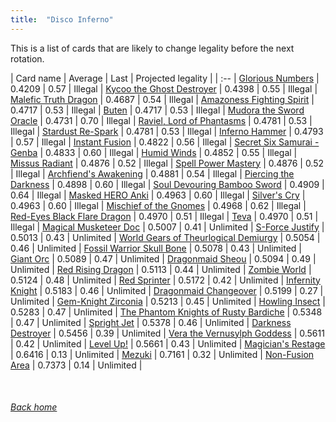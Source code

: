 ```yaml
---
title:  "Disco Inferno"
---
```


This is a list of cards that are likely to change legality before the next rotation.

| Card name | Average | Last | Projected legality |
| :-- |
[Glorious Numbers](https://db.ygoprodeck.com/card/?search=Glorious%20Numbers) | 0.4209 | 0.57 | Illegal |
[Kycoo the Ghost Destroyer](https://db.ygoprodeck.com/card/?search=Kycoo%20the%20Ghost%20Destroyer) | 0.4398 | 0.55 | Illegal |
[Malefic Truth Dragon](https://db.ygoprodeck.com/card/?search=Malefic%20Truth%20Dragon) | 0.4687 | 0.54 | Illegal |
[Amazoness Fighting Spirit](https://db.ygoprodeck.com/card/?search=Amazoness%20Fighting%20Spirit) | 0.4717 | 0.53 | Illegal |
[Buten](https://db.ygoprodeck.com/card/?search=Buten) | 0.4717 | 0.53 | Illegal |
[Mudora the Sword Oracle](https://db.ygoprodeck.com/card/?search=Mudora%20the%20Sword%20Oracle) | 0.4731 | 0.70 | Illegal |
[Raviel, Lord of Phantasms](https://db.ygoprodeck.com/card/?search=Raviel,%20Lord%20of%20Phantasms) | 0.4781 | 0.53 | Illegal |
[Stardust Re-Spark](https://db.ygoprodeck.com/card/?search=Stardust%20Re-Spark) | 0.4781 | 0.53 | Illegal |
[Inferno Hammer](https://db.ygoprodeck.com/card/?search=Inferno%20Hammer) | 0.4793 | 0.57 | Illegal |
[Instant Fusion](https://db.ygoprodeck.com/card/?search=Instant%20Fusion) | 0.4822 | 0.56 | Illegal |
[Secret Six Samurai - Genba](https://db.ygoprodeck.com/card/?search=Secret%20Six%20Samurai%20-%20Genba) | 0.4833 | 0.60 | Illegal |
[Humid Winds](https://db.ygoprodeck.com/card/?search=Humid%20Winds) | 0.4852 | 0.55 | Illegal |
[Missus Radiant](https://db.ygoprodeck.com/card/?search=Missus%20Radiant) | 0.4876 | 0.52 | Illegal |
[Spell Power Mastery](https://db.ygoprodeck.com/card/?search=Spell%20Power%20Mastery) | 0.4876 | 0.52 | Illegal |
[Archfiend's Awakening](https://db.ygoprodeck.com/card/?search=Archfiend's%20Awakening) | 0.4881 | 0.54 | Illegal |
[Piercing the Darkness](https://db.ygoprodeck.com/card/?search=Piercing%20the%20Darkness) | 0.4898 | 0.60 | Illegal |
[Soul Devouring Bamboo Sword](https://db.ygoprodeck.com/card/?search=Soul%20Devouring%20Bamboo%20Sword) | 0.4909 | 0.64 | Illegal |
[Masked HERO Anki](https://db.ygoprodeck.com/card/?search=Masked%20HERO%20Anki) | 0.4963 | 0.60 | Illegal |
[Silver's Cry](https://db.ygoprodeck.com/card/?search=Silver's%20Cry) | 0.4963 | 0.60 | Illegal |
[Mischief of the Gnomes](https://db.ygoprodeck.com/card/?search=Mischief%20of%20the%20Gnomes) | 0.4968 | 0.62 | Illegal |
[Red-Eyes Black Flare Dragon](https://db.ygoprodeck.com/card/?search=Red-Eyes%20Black%20Flare%20Dragon) | 0.4970 | 0.51 | Illegal |
[Teva](https://db.ygoprodeck.com/card/?search=Teva) | 0.4970 | 0.51 | Illegal |
[Magical Musketeer Doc](https://db.ygoprodeck.com/card/?search=Magical%20Musketeer%20Doc) | 0.5007 | 0.41 | Unlimited |
[S-Force Justify](https://db.ygoprodeck.com/card/?search=S-Force%20Justify) | 0.5013 | 0.43 | Unlimited |
[World Gears of Theurlogical Demiurgy](https://db.ygoprodeck.com/card/?search=World%20Gears%20of%20Theurlogical%20Demiurgy) | 0.5054 | 0.46 | Unlimited |
[Fossil Warrior Skull Bone](https://db.ygoprodeck.com/card/?search=Fossil%20Warrior%20Skull%20Bone) | 0.5078 | 0.43 | Unlimited |
[Giant Orc](https://db.ygoprodeck.com/card/?search=Giant%20Orc) | 0.5089 | 0.47 | Unlimited |
[Dragonmaid Sheou](https://db.ygoprodeck.com/card/?search=Dragonmaid%20Sheou) | 0.5094 | 0.49 | Unlimited |
[Red Rising Dragon](https://db.ygoprodeck.com/card/?search=Red%20Rising%20Dragon) | 0.5113 | 0.44 | Unlimited |
[Zombie World](https://db.ygoprodeck.com/card/?search=Zombie%20World) | 0.5124 | 0.48 | Unlimited |
[Red Sprinter](https://db.ygoprodeck.com/card/?search=Red%20Sprinter) | 0.5172 | 0.42 | Unlimited |
[Infernity Knight](https://db.ygoprodeck.com/card/?search=Infernity%20Knight) | 0.5183 | 0.46 | Unlimited |
[Dragonmaid Changeover](https://db.ygoprodeck.com/card/?search=Dragonmaid%20Changeover) | 0.5199 | 0.27 | Unlimited |
[Gem-Knight Zirconia](https://db.ygoprodeck.com/card/?search=Gem-Knight%20Zirconia) | 0.5213 | 0.45 | Unlimited |
[Howling Insect](https://db.ygoprodeck.com/card/?search=Howling%20Insect) | 0.5283 | 0.47 | Unlimited |
[The Phantom Knights of Rusty Bardiche](https://db.ygoprodeck.com/card/?search=The%20Phantom%20Knights%20of%20Rusty%20Bardiche) | 0.5348 | 0.47 | Unlimited |
[Spright Jet](https://db.ygoprodeck.com/card/?search=Spright%20Jet) | 0.5378 | 0.46 | Unlimited |
[Darkness Destroyer](https://db.ygoprodeck.com/card/?search=Darkness%20Destroyer) | 0.5456 | 0.39 | Unlimited |
[Vera the Vernusylph Goddess](https://db.ygoprodeck.com/card/?search=Vera%20the%20Vernusylph%20Goddess) | 0.5611 | 0.42 | Unlimited |
[Level Up!](https://db.ygoprodeck.com/card/?search=Level%20Up!) | 0.5661 | 0.43 | Unlimited |
[Magician's Restage](https://db.ygoprodeck.com/card/?search=Magician's%20Restage) | 0.6416 | 0.13 | Unlimited |
[Mezuki](https://db.ygoprodeck.com/card/?search=Mezuki) | 0.7161 | 0.32 | Unlimited |
[Non-Fusion Area](https://db.ygoprodeck.com/card/?search=Non-Fusion%20Area) | 0.7373 | 0.14 | Unlimited |

<br>

###### [Back home](index)
